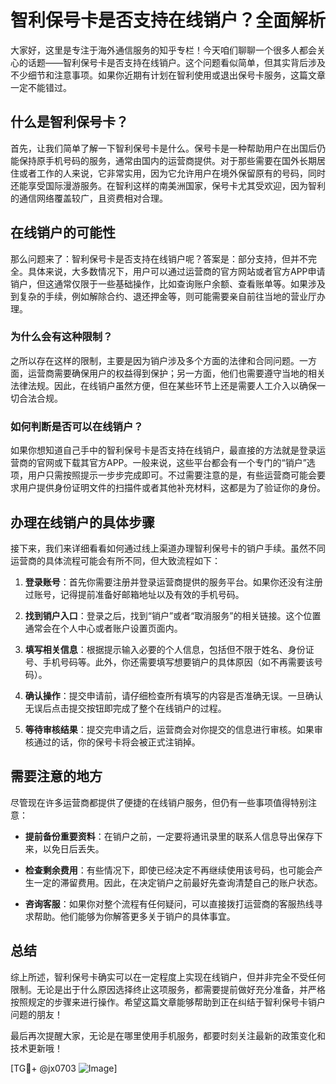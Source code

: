 # 智利保号卡是否支持在线销户？全面解析

大家好，这里是专注于海外通信服务的知乎专栏！今天咱们聊聊一个很多人都会关心的话题——智利保号卡是否支持在线销户。这个问题看似简单，但其实背后涉及不少细节和注意事项。如果你近期有计划在智利使用或退出保号卡服务，这篇文章一定不能错过。

## 什么是智利保号卡？

首先，让我们简单了解一下智利保号卡是什么。保号卡是一种帮助用户在出国后仍能保持原手机号码的服务，通常由国内的运营商提供。对于那些需要在国外长期居住或者工作的人来说，它非常实用，因为它允许用户在境外保留原有的号码，同时还能享受国际漫游服务。在智利这样的南美洲国家，保号卡尤其受欢迎，因为智利的通信网络覆盖较广，且资费相对合理。

## 在线销户的可能性

那么问题来了：智利保号卡是否支持在线销户呢？答案是：部分支持，但并不完全。具体来说，大多数情况下，用户可以通过运营商的官方网站或者官方APP申请销户，但这通常仅限于一些基础操作，比如查询账户余额、查看账单等。如果涉及到复杂的手续，例如解除合约、退还押金等，则可能需要亲自前往当地的营业厅办理。

### 为什么会有这种限制？

之所以存在这样的限制，主要是因为销户涉及多个方面的法律和合同问题。一方面，运营商需要确保用户的权益得到保护；另一方面，他们也需要遵守当地的相关法律法规。因此，在线销户虽然方便，但在某些环节上还是需要人工介入以确保一切合法合规。

### 如何判断是否可以在线销户？

如果你想知道自己手中的智利保号卡是否支持在线销户，最直接的方法就是登录运营商的官网或下载其官方APP。一般来说，这些平台都会有一个专门的“销户”选项，用户只需按照提示一步步完成即可。不过需要注意的是，有些运营商可能会要求用户提供身份证明文件的扫描件或者其他补充材料，这都是为了验证你的身份。

## 办理在线销户的具体步骤

接下来，我们来详细看看如何通过线上渠道办理智利保号卡的销户手续。虽然不同运营商的具体流程可能会有所不同，但大致流程如下：

1. **登录账号**：首先你需要注册并登录运营商提供的服务平台。如果你还没有注册过账号，记得提前准备好邮箱地址以及有效的手机号码。
   
2. **找到销户入口**：登录之后，找到“销户”或者“取消服务”的相关链接。这个位置通常会在个人中心或者账户设置页面内。

3. **填写相关信息**：根据提示输入必要的个人信息，包括但不限于姓名、身份证号、手机号码等。此外，你还需要填写想要销户的具体原因（如不再需要该号码）。

4. **确认操作**：提交申请前，请仔细检查所有填写的内容是否准确无误。一旦确认无误后点击提交按钮即完成了整个在线销户的过程。

5. **等待审核结果**：提交完申请之后，运营商会对你提交的信息进行审核。如果审核通过的话，你的保号卡将会被正式注销掉。

## 需要注意的地方

尽管现在许多运营商都提供了便捷的在线销户服务，但仍有一些事项值得特别注意：

- **提前备份重要资料**：在销户之前，一定要将通讯录里的联系人信息导出保存下来，以免日后丢失。
  
- **检查剩余费用**：有些情况下，即使已经决定不再继续使用该号码，也可能会产生一定的滞留费用。因此，在决定销户之前最好先查询清楚自己的账户状态。

- **咨询客服**：如果你对整个流程有任何疑问，可以直接拨打运营商的客服热线寻求帮助。他们能够为你解答更多关于销户的具体事宜。

## 总结

综上所述，智利保号卡确实可以在一定程度上实现在线销户，但并非完全不受任何限制。无论是出于什么原因选择终止这项服务，都需要提前做好充分准备，并严格按照规定的步骤来进行操作。希望这篇文章能够帮助到正在纠结于智利保号卡销户问题的朋友！

最后再次提醒大家，无论是在哪里使用手机服务，都要时刻关注最新的政策变化和技术更新哦！

[TG💪+ @jx0703 ![Image](https://github.com/user-attachments/assets/dbca1d08-cadb-493c-b0ec-ad6f7a83f270)]